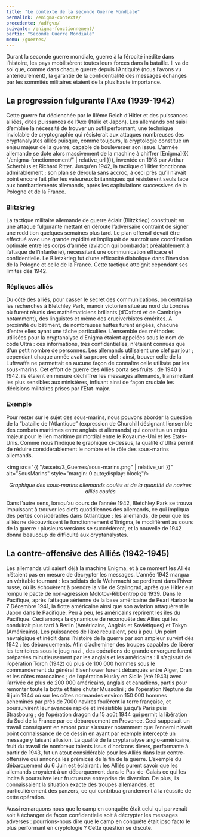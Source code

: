 ```yaml
---
title: "Le contexte de la seconde Guerre Mondiale"
permalink: /enigma-contexte/
precedente: /adfgvx/
suivante: /enigma-fonctionnement/
partie: "Seconde Guerre Mondiale"
menu: /guerres/
---
```


 Durant la seconde guerre mondiale, guerre à la férocité inédite dans l’histoire, les pays mobilisèrent toutes leurs forces dans la bataille. Il va de soi que, comme dans chaque guerre depuis l’Antiquité (nous l’avons vu antérieurement), la garantie de la confidentialité des messages échangés par les sommités militaires étaient de la plus haute importance.

## La progression fulgurante l'Axe (1939-1942)

Cette guerre fut déclenchée par le IIIème Reich d’Hitler et des puissances alliées, dites puissances de l’Axe (Italie et Japon). Les allemands ont saisi d’emblée la nécessité de trouver un outil performant, une technique inviolable de cryptographie qui résisterait aux attaques nombreuses des cryptanalystes alliés puisque, comme toujours, la cryptologie constitue un enjeu majeur de la guerre, capable de bouleverser son issue. L'armée allemande se dote alors massivement de la machine à chiffrer [Enigma]({{ "/enigma-fonctionnement/" | relative_url }}), inventée en 1918 par Arthur Scherbius et Richard Ritter. Jusqu’en 1942, la tactique d’Hitler fonctionna admirablement ; son plan se déroula sans accroc, à ceci près qu’il n’avait point encore fait plier les valeureux britanniques qui résistèrent seuls face aux bombardements allemands, après les capitulations successives de la Pologne et de la France.

### Blitzkrieg

La tactique militaire allemande de guerre éclair (Blitzkrieg) constituait en une attaque fulgurante mettant en déroute l’adversaire contraint de signer une reddition quelques semaines plus tard. Le plan offensif devait être effectué avec une grande rapidité et impliquait de surcroît une coordination optimale entre les corps d’armée (aviation qui bombardait préalablement à l’attaque de l’infanterie), nécessitant une communication efficace et confidentielle. Le Blietzkrieg fut d’une efficacité diabolique dans l’invasion de la Pologne et celle de la France. Cette tactique atteignit cependant ses limites dès 1942.

### Répliques alliés

Du côté des alliés, pour casser le secret des communications, on centralisa les recherches à Bletchley Park, manoir victorien situé au nord du Londres où furent réunis des mathématiciens brillants (d’Oxford et de Cambrige notamment), des linguistes et même des cruciverbistes émérites. A proximité du bâtiment, de nombreuses huttes furent érigées, chacune d’entre elles ayant une tâche particulière. L'ensemble des méthodes utilisées pour la cryptanalyse d'Enigma étaient appelées sous le nom de code Ultra : ces informations, très confidentielles, n'étaient connues que d'un petit nombre de personnes.
Les allemands utilisaient une clef par jour ; cependant chaque armée avait sa propre clef : ainsi, trouver celle de la Luftwaffe ne permettait en aucune façon de connaître celle utilisée par les sous-marins. Cet effort de guerre des Alliés porta ses fruits : de 1940 à 1942, ils étaient en mesure déchiffrer les messages allemands, transmettant les plus sensibles aux ministères, influant ainsi de façon cruciale les décisions militaires prises par l’Etat-major.

### Exemple

Pour rester sur le sujet des sous-marins, nous pouvons aborder la question de la “bataille de l’Atlantique” (expression de Churchill désignant l’ensemble des combats maritimes entre anglais et allemands) qui constitua un enjeu majeur pour le lien maritime primordial entre le Royaume-Uni et les Etats-Unis. Comme nous l’indique le graphique ci-dessus, la qualité d'Ultra permit de réduire considérablement le nombre et le rôle des sous-marins allemands.

<img src="{{ "/assets/3_Guerres/sous-marins.png" | relative_url }}" alt="SousMarins" style="margin: 0 auto;display: block;"/>
<p align="center"> <em>Graphique des sous-marins allemands coulés et de la quantité de navires alliés coulés</em> </p>

Dans l’autre sens, lorsqu’au cours de l’année 1942, Bletchley Park se trouva impuissant à trouver les clefs quotidiennes des allemands, ce qui impliqua des pertes considérables dans l’Atlantique : les allemands, de peur que les alliés ne découvrissent le fonctionnement d’Enigma, le modifièrent au cours de la guerre : plusieurs versions se succédèrent, et la nouvelle de 1942 donna beaucoup de difficulté aux cryptanalystes.

## La contre-offensive des Alliés (1942-1945)

Les allemands utilisaient déjà la machine Enigma, et à ce moment les Alliés n’étaient pas en mesure de décrypter les messages. L’année 1942 marqua un véritable tournant : les soldats de la Wehrmacht se perdirent dans l’hiver russe, où ils échouèrent à prendre la ville de Stalingrad, après que Hitler eut rompu le pacte de non-agression Molotov-Ribbentrop de 1939. Dans le Pacifique, après l’attaque aérienne de la base américaine de Pearl Harbor le 7 Décembre 1941, la flotte américaine ainsi que son aviation attaquèrent le Japon dans le Pacifique. Peu à peu, les américains reprirent les îles du Pacifique. Ceci amorça la dynamique de reconquête des Alliés qui les conduirait plus tard à Berlin (Américains, Anglais et Soviétiques) et Tokyo (Américains). Les puissances de l’axe reculaient, peu à peu. Un point névralgique et inédit dans l’histoire de la guerre par son ampleur survint dès 1942 : les débarquements. Afin d’acheminer des troupes capables de libérer les territoires sous le joug nazi., des opérations de grande envergure furent préparées minutieusement par les anglais et les américains : il s’agissait de l’opération Torch (1942) où plus de 100 000 hommes sous le commandement du général Eisenhower furent débarqués entre Alger, Oran et les côtes marocaines ; de l’opération Husky en Sicile (été 1943) avec l’arrivée de plus de 200 000 américains, anglais et canadiens, partis pour remonter toute la botte et faire chuter Mussolini ; de l’opération Neptune du 6 juin 1944 où sur les côtes normandes environ 150 000 hommes acheminés par près de 7000 navires foulèrent la terre française, et poursuivirent leur avancée rapide et irrésistible jusqu’à Paris puis Strasbourg ; de l’opération dragon du 15 août 1944 qui permit la libération du Sud de la France par ce débarquement en Provence. Ceci supposait un travail conséquent en amont pour s’assurer notamment que l’ennemi n’avait point connaissance de ce dessin en ayant par exemple intercepté un message y faisant allusion. La qualité de la cryptanalyse anglo-américaine, fruit du travail de nombreux talents issus d’horizons divers, performante à partir de 1943, fut un atout considérable pour les Alliés dans leur contre-offensive qui annonça les prémices de la fin de la guerre. L’exemple du débarquement du 6 Juin est éclairant : les Alliés purent savoir que les allemands croyaient à un débarquement dans le Pas-de-Calais ce qui les incita à poursuivre leur fructueuse entreprise de diversion. De plus, ils connaissaient la situation exacte des troupes allemandes, et particulièrement des panzers, ce qui contribua grandement à la réussite de cette opération.

Aussi remarquons nous que le camp en conquête était celui qui parvenait soit à échanger de façon confidentielle soit à décrypter les messages adverses : pourrions-nous dire que le camp en conquête était ipso facto le plus performant en cryptologie ? Cette question se discute.  
